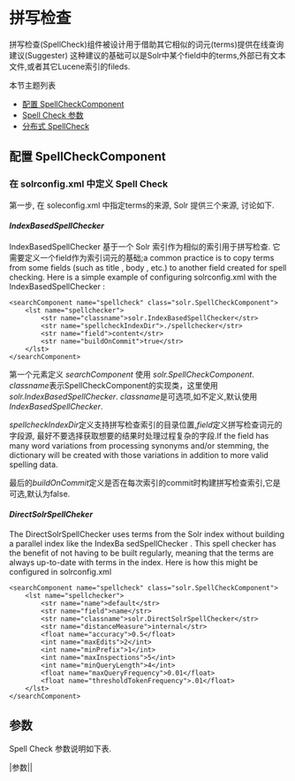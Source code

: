# 拼写检查

拼写检查(SpellCheck)组件被设计用于借助其它相似的词元(terms)提供在线查询建议(Suggester)
这种建议的基础可以是Solr中某个field中的terms,外部已有文本文件,或者其它Lucene索引的fileds.

本节主题列表
* [配置 SpellCheckComponent](#configure)
* [Spell Check 参数](#parameters)
* [分布式 SpellCheck](#distributed)



## <span id="configure" name="configure">配置 SpellCheckComponent</span>

### 在 solrconfig.xml 中定义 Spell Check

第一步, 在 soleconfig.xml 中指定terms的来源, Solr 提供三个来源, 讨论如下.

#### *IndexBasedSpellChecker*

IndexBasedSpellChecker 基于一个 Solr 索引作为相似的索引用于拼写检查.
它需要定义一个field作为索引词元的基础;a common practice is to copy terms from some fields (such
as title , body , etc.) to another field created for spell checking. Here is a simple example of configuring solrconfig.xml with the IndexBasedSpellChecker :

    <searchComponent name="spellcheck" class="solr.SpellCheckComponent">
        <lst name="spellchecker">
            <str name="classname">solr.IndexBasedSpellChecker</str>
            <str name="spellcheckIndexDir">./spellchecker</str>
            <str name="field">content</str>
            <str name="buildOnCommit">true</str>
        </lst>
    </searchComponent>

第一个元素定义 *searchComponent* 使用 *solr.SpellCheckComponent*. *classname*表示SpellCheckComponent的实现类，这里使用*solr.IndexBasedSpellChecker*.
*classname*是可选项,如不定义,默认使用*IndexBasedSpellChecker*.

*spellcheckIndexDir*定义支持拼写检查索引的目录位置,*field*定义拼写检查词元的字段源,
最好不要选择获取想要的结果时处理过程复杂的字段.If the field has many word variations
from processing synonyms and/or stemming, the dictionary will be created with those variations in addition to more valid spelling data.

最后的*buildOnCommit*定义是否在每次索引的commit时构建拼写检查索引,它是可选,默认为false.

#### *DirectSolrSpellCheker*

The DirectSolrSpellChecker uses terms from the Solr index without building a parallel index like the IndexBa
sedSpellChecker . This spell checker has the benefit of not having to be built regularly, meaning that the terms
are always up-to-date with terms in the index. Here is how this might be configured in solrconfig.xml

    <searchComponent name="spellcheck" class="solr.SpellCheckComponent">
        <lst name="spellchecker">
            <str name="name">default</str>
            <str name="field">name</str>
            <str name="classname">solr.DirectSolrSpellChecker</str>
            <str name="distanceMeasure">internal</str>
            <float name="accuracy">0.5</float>
            <int name="maxEdits">2</int>
            <int name="minPrefix">1</int>
            <int name="maxInspections">5</int>
            <int name="minQueryLength">4</int>
            <float name="maxQueryFrequency">0.01</float>
            <float name="thresholdTokenFrequency">.01</float>
        </lst>
    </searchComponent>
    
## <span id="parameters">参数</span>

Spell Check 参数说明如下表.

|参数||